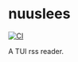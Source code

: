 # nuuslees

[![CI](https://github.com//nuuslees/workflows/CI/badge.svg)](https://github.com/lukeleppan/nuuslees/actions)

A TUI rss reader.

